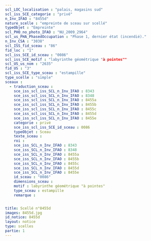 ```yaml
---
scl_LOC_localisation : "palais, magasins sud"
scl_iss_SCE_categorie : "privé"
n_Inv_IFAO : "8455d"
nature_scelle : "empreinte de sceau sur scellé"
typeObjet : "Empreinte"
scl_PHO_no_photo_IFAO : "NU_2009_2964"
scl_us_PHA_PhasedOccupation : "Phase 1, dernier état (incendié)."
n_Inv_CSA : "3038"
scl_ISS_fid_sceau : "86"
fid_loc : "1"
scl_iss_SCE_id_sceau : "0086"
scl_iss_SCE_motif : "labyrinthe géométrique "à pointes""
scl_US_us_nom : "2635"
fid_US : "3"
scl_iss_SCE_type_sceau : "estampille"
type_scelle : "simple"
sceaux :
  - traduction_sceau : 
    sce_iss_scl_iss_SCL_n_Inv_IFAO : 8343
    sce_iss_scl_iss_SCL_n_Inv_IFAO : 8348
    sce_iss_scl_iss_SCL_n_Inv_IFAO : 8455a
    sce_iss_scl_iss_SCL_n_Inv_IFAO : 8455b
    sce_iss_scl_iss_SCL_n_Inv_IFAO : 8455c
    sce_iss_scl_iss_SCL_n_Inv_IFAO : 8455d
    sce_iss_scl_iss_SCL_n_Inv_IFAO : 8455e
    categorie : privé
    sce_iss_scl_iss_SCE_id_sceau : 0086
    typeObjet : Sceau
    texte_sceau : 
    roi : 
    sce_iss_SCL_n_Inv_IFAO : 8343
    sce_iss_SCL_n_Inv_IFAO : 8348
    sce_iss_SCL_n_Inv_IFAO : 8455a
    sce_iss_SCL_n_Inv_IFAO : 8455b
    sce_iss_SCL_n_Inv_IFAO : 8455c
    sce_iss_SCL_n_Inv_IFAO : 8455d
    sce_iss_SCL_n_Inv_IFAO : 8455e
    id_sceau : "0086"
    dimensions_sceau : 
    motif : labyrinthe géométrique "à pointes"
    type_sceau : estampille
    remarque : 


title: Scellé n°8455d
images: 8455d.jpg
id_notice: 8455d
layout: notice
type: scelles
partie: 1
---
```

